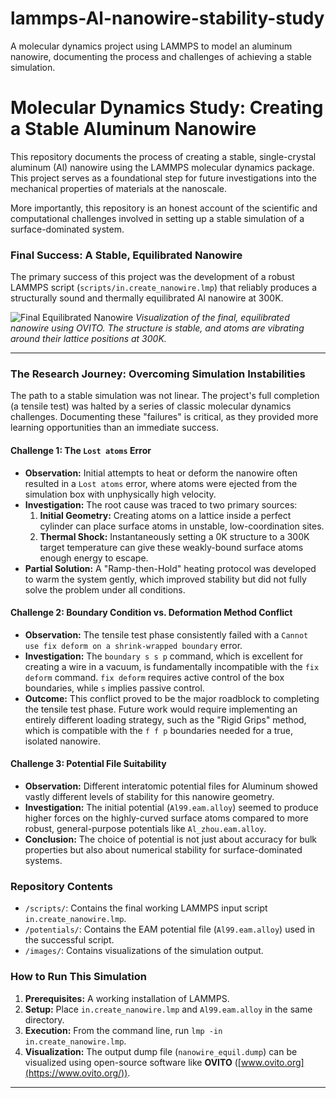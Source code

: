 # lammps-Al-nanowire-stability-study
A molecular dynamics project using LAMMPS to model an aluminum nanowire, documenting the process and challenges of achieving a stable simulation.
# Molecular Dynamics Study: Creating a Stable Aluminum Nanowire

This repository documents the process of creating a stable, single-crystal aluminum (Al) nanowire using the LAMMPS molecular dynamics package. This project serves as a foundational step for future investigations into the mechanical properties of materials at the nanoscale.

More importantly, this repository is an honest account of the scientific and computational challenges involved in setting up a stable simulation of a surface-dominated system.

### Final Success: A Stable, Equilibrated Nanowire

The primary success of this project was the development of a robust LAMMPS script (`scripts/in.create_nanowire.lmp`) that reliably produces a structurally sound and thermally equilibrated Al nanowire at 300K.

![Final Equilibrated Nanowire](images/nanowire_final.png)
*Visualization of the final, equilibrated nanowire using OVITO. The structure is stable, and atoms are vibrating around their lattice positions at 300K.*

---

### The Research Journey: Overcoming Simulation Instabilities

The path to a stable simulation was not linear. The project's full completion (a tensile test) was halted by a series of classic molecular dynamics challenges. Documenting these "failures" is critical, as they provided more learning opportunities than an immediate success.

#### Challenge 1: The `Lost atoms` Error
*   **Observation:** Initial attempts to heat or deform the nanowire often resulted in a `Lost atoms` error, where atoms were ejected from the simulation box with unphysically high velocity.
*   **Investigation:** The root cause was traced to two primary sources:
    1.  **Initial Geometry:** Creating atoms on a lattice inside a perfect cylinder can place surface atoms in unstable, low-coordination sites.
    2.  **Thermal Shock:** Instantaneously setting a 0K structure to a 300K target temperature can give these weakly-bound surface atoms enough energy to escape.
*   **Partial Solution:** A "Ramp-then-Hold" heating protocol was developed to warm the system gently, which improved stability but did not fully solve the problem under all conditions.

#### Challenge 2: Boundary Condition vs. Deformation Method Conflict
*   **Observation:** The tensile test phase consistently failed with a `Cannot use fix deform on a shrink-wrapped boundary` error.
*   **Investigation:** The `boundary s s p` command, which is excellent for creating a wire in a vacuum, is fundamentally incompatible with the `fix deform` command. `fix deform` requires active control of the box boundaries, while `s` implies passive control.
*   **Outcome:** This conflict proved to be the major roadblock to completing the tensile test phase. Future work would require implementing an entirely different loading strategy, such as the "Rigid Grips" method, which is compatible with the `f f p` boundaries needed for a true, isolated nanowire.

#### Challenge 3: Potential File Suitability
*   **Observation:** Different interatomic potential files for Aluminum showed vastly different levels of stability for this nanowire geometry.
*   **Investigation:** The initial potential (`Al99.eam.alloy`) seemed to produce higher forces on the highly-curved surface atoms compared to more robust, general-purpose potentials like `Al_zhou.eam.alloy`.
*   **Conclusion:** The choice of potential is not just about accuracy for bulk properties but also about numerical stability for surface-dominated systems.

### Repository Contents

*   `/scripts/`: Contains the final working LAMMPS input script `in.create_nanowire.lmp`.
*   `/potentials/`: Contains the EAM potential file (`Al99.eam.alloy`) used in the successful script.
*   `/images/`: Contains visualizations of the simulation output.

### How to Run This Simulation

1.  **Prerequisites:** A working installation of LAMMPS.
2.  **Setup:** Place `in.create_nanowire.lmp` and `Al99.eam.alloy` in the same directory.
3.  **Execution:** From the command line, run `lmp -in in.create_nanowire.lmp`.
4.  **Visualization:** The output dump file (`nanowire_equil.dump`) can be visualized using open-source software like **OVITO** ([www.ovito.org](https://www.ovito.org/)).

---
